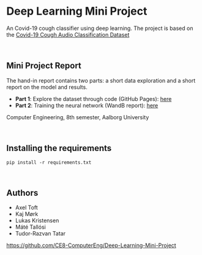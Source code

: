 # Deep Learning Mini Project

An Covid-19 cough classifier using deep learning. The project is based on the [Covid-19 Cough Audio Classification Dataset](https://www.kaggle.com/datasets/andrewmvd/covid19-cough-audio-classification)

<br>

## Mini Project Report

The hand-in report contains two parts: a short data exploration and a short report on the model and results.

- **Part 1**: Explore the dataset through code (GitHub Pages): [here](https://ce8-computereng.github.io/Deep-Learning-Mini-Project/hand-in/)
- **Part 2**: Training the neural network (WandB report): [here](https://wandb.ai/dl-miniproject/cough-classifier/reports/Deep-Learning-Mini-Project--VmlldzozODc5NjQy?accessToken=06a6f2bxnlqsr3gdoq0p3qnd5faag490zg9hlb8h27yg58obme713d50odefo171)

Computer Engineering, 8th semester, Aalborg University

<br>

## Installing the requirements

```pip install -r requirements.txt```

<br>

## Authors

- Axel Toft
- Kaj Mørk
- Lukas Kristensen
- Máté Tallósi
- Tudor-Razvan Tatar


https://github.com/CE8-ComputerEng/Deep-Learning-Mini-Project
